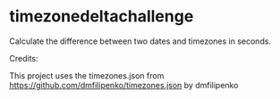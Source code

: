 # timezonedeltachallenge
Calculate the difference between two dates and timezones in seconds.


Credits:

This project uses the timezones.json from https://github.com/dmfilipenko/timezones.json by dmfilipenko
